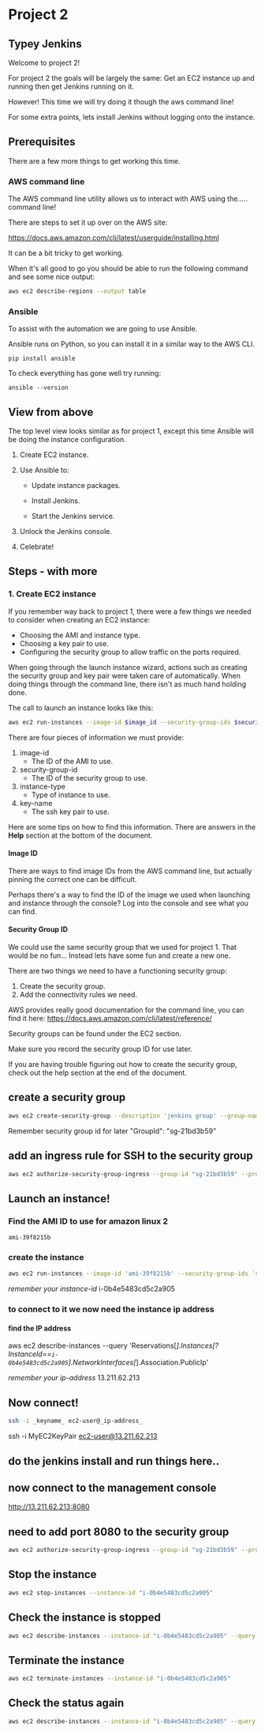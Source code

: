 # Project 2

## Typey Jenkins

Welcome to project 2!

For project 2 the goals will be largely the same: Get an EC2 instance up and running then get Jenkins running on it.

However! This time we will try doing it though the aws command line!

For some extra points, lets install Jenkins without logging onto the instance.

## Prerequisites

There are a few more things to get working this time.

### AWS command line

The AWS command line utility allows us to interact with AWS using the..... command line!


There are steps to set it up over on the AWS site:

https://docs.aws.amazon.com/cli/latest/userguide/installing.html

It can be a bit tricky to get working.

When it's all good to go you should be able to run the following command and see some nice output:

```bash
aws ec2 describe-regions --output table
```

### Ansible

To assist with the automation we are going to use Ansible.

Ansible runs on Python, so you can install it in a similar way to the AWS CLI.

```
pip install ansible
```

To check everything has gone well try running:
```
ansible --version
```

## View from above

The top level view looks similar as for project 1, except this time Ansible will be doing the instance configuration.

1. Create EC2 instance.

1. Use Ansible to:

    - Update instance packages.

    - Install Jenkins.

    - Start the Jenkins service.

1. Unlock the Jenkins console.

1. Celebrate!

## Steps - with more

### 1. Create EC2 instance

If you remember way back to project 1, there were a few things we needed to consider when creating an EC2 instance:

  - Choosing the AMI and instance type.
  - Choosing a key pair to use.
  - Configuring the security group to allow traffic on the ports required.

When going through the launch instance wizard, actions such as creating the security group and key pair were taken care of automatically. When doing things through the command line, there isn't as much hand holding done.

The call to launch an instance looks like this:
```bash
aws ec2 run-instances --image-id $image_id --security-group-ids $security_group_id --count 1 --instance-type $instance_type --key-name $key_name
```
There are four pieces of information we must provide:

1. image-id  
    - The ID of the AMI to use.
1. security-group-id
    - The ID of the security group to use.  
1. instance-type
    - Type of instance to use.
1. key-name
    - The ssh key pair to use.

Here are some tips on how to find this information. There are answers in the **Help** section at the bottom of the document.

#### Image ID

There are ways to find image IDs from the AWS command line, but actually pinning the correct one can be difficult.

Perhaps there's a way to find the ID of the image we used when launching and instance through the console? Log into the console and see what you can find.

#### Security Group ID

We could use the same security group that we used for project 1. That would be no fun... Instead lets have some fun and create a new one.

There are two things we need to have a functioning security group:

1. Create the security group.
1. Add the connectivity rules we need.

AWS provides really good documentation for the command line, you can find it here: https://docs.aws.amazon.com/cli/latest/reference/

Security groups can be found under the EC2 section.

Make sure you record the security group ID for use later.

If you are having trouble figuring out how to create the security group, check out the help section at the end of the document.



## create a security group
```bash
aws ec2 create-security-group --description 'jenkins group' --group-name 'test-group'
```

Remember security group id for later
"GroupId": "sg-21bd3b59"

## add an ingress rule for SSH to the security group
```bash
aws ec2 authorize-security-group-ingress --group-id "sg-21bd3b59" --protocol "tcp" --port "22" --cidr "0.0.0.0/0"
```

## Launch an instance!

### Find the AMI ID to use for amazon linux 2
`ami-39f8215b`

### create the instance
```bash
aws ec2 run-instances --image-id 'ami-39f8215b' --security-group-ids 'sg-21bd3b59' --count 1 --instance-type t2.micro --key-name "MyEC2KeyPair" --query 'Instances[0].InstanceId'
```
_remember your instance-id_
i-0b4e5483cd5c2a905

### to connect to it we now need the instance ip address

#### find the IP address
aws ec2 describe-instances --query 'Reservations[*].Instances[?InstanceId==`i-0b4e5483cd5c2a905`].NetworkInterfaces[*].Association.PublicIp'

_remember your ip-address_
13.211.62.213


## Now connect!

```bash
ssh -i _keyname_ ec2-user@_ip-address_
```

ssh -i MyEC2KeyPair ec2-user@13.211.62.213

## do the jenkins install and run things here..


## now connect to the management console
http://13.211.62.213:8080

## need to add port 8080 to the security group

```bash
aws ec2 authorize-security-group-ingress --group-id "sg-21bd3b59" --protocol "tcp" --port "8080" --cidr "0.0.0.0/0"
```


## Stop the instance
```bash
aws ec2 stop-instances --instance-id "i-0b4e5483cd5c2a905"
```

## Check the instance is stopped

```bash
aws ec2 describe-instances --instance-id "i-0b4e5483cd5c2a905" --query Reservations[0].Instances[0].State.Name
```

## Terminate the instance

```bash
aws ec2 terminate-instances --instance-id "i-0b4e5483cd5c2a905"
```

## Check the status again
```bash
aws ec2 describe-instances --instance-id "i-0b4e5483cd5c2a905" --query Reservations[0].Instances[0].State.Name
```